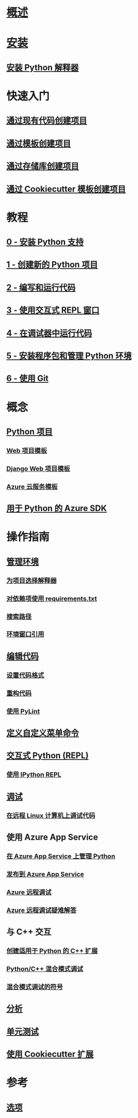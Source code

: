 # [概述](overview-of-python-tools-for-visual-studio.md)
# [安装](installing-python-support-in-visual-studio.md)
## [安装 Python 解释器](installing-python-interpreters.md)
# 快速入门
## [通过现有代码创建项目](quickstart-01-project-from-existing.md)
## [通过模板创建项目](quickstart-02-python-in-visual-studio-project-from-template.md)
## [通过存储库创建项目](quickstart-03-python-in-visual-studio-project-from-repository.md)
## [通过 Cookiecutter 模板创建项目](quickstart-04-python-in-visual-studio-project-from-cookiecutter.md)
# 教程
## [0 - 安装 Python 支持](tutorial-working-with-python-in-visual-studio-step-00-installation.md)
## [1 - 创建新的 Python 项目](tutorial-working-with-python-in-visual-studio-step-01-create-project.md)
## [2 - 编写和运行代码](tutorial-working-with-python-in-visual-studio-step-02-writing-code.md)
## [3 - 使用交互式 REPL 窗口](tutorial-working-with-python-in-visual-studio-step-03-interactive-repl.md)
## [4 - 在调试器中运行代码](tutorial-working-with-python-in-visual-studio-step-04-debugging.md)
## [5 - 安装程序包和管理 Python 环境](tutorial-working-with-python-in-visual-studio-step-05-installing-packages.md)
## [6 - 使用 Git](tutorial-working-with-python-in-visual-studio-step-06-working-with-git.md)
# 概念
## [Python 项目](managing-python-projects-in-visual-studio.md)
### [Web 项目模板](python-web-application-project-templates.md)
### [Django Web 项目模板](python-django-web-application-project-template.md)
### [Azure 云服务模板](python-azure-cloud-service-project-template.md)
## [用于 Python 的 Azure SDK](azure-sdk-for-python.md)
# 操作指南
## [管理环境](managing-python-environments-in-visual-studio.md)
### [为项目选择解释器](selecting-a-python-environment-for-a-project.md)
### [对依赖项使用 requirements.txt](managing-required-packages-with-requirements-txt.md)
### [搜索路径](search-paths.md)
### [环境窗口引用](python-environments-window-tab-reference.md)
## [编辑代码](editing-python-code-in-visual-studio.md)
### [设置代码格式](formatting-python-code.md)
### [重构代码](refactoring-python-code.md)
### [使用 PyLint](linting-python-code.md)
## [定义自定义菜单命令](defining-custom-python-project-commands.md)
## [交互式 Python (REPL)](python-interactive-repl-in-visual-studio.md)
### [使用 IPython REPL](interactive-repl-ipython.md)
## [调试](debugging-python-in-visual-studio.md)
### [在远程 Linux 计算机上调试代码](debugging-python-code-on-remote-linux-machines.md)
## 使用 Azure App Service
### [在 Azure App Service 上管理 Python](managing-python-on-azure-app-service.md)
### [发布到 Azure App Service](publishing-python-web-applications-to-azure-from-visual-studio.md)
### [Azure 远程调试](debugging-remote-python-code-on-azure.md)
### [Azure 远程调试疑难解答](debugging-remote-python-code-on-azure-troubleshooting.md)
## 与 C++ 交互
### [创建适用于 Python 的 C++ 扩展](working-with-c-cpp-python-in-visual-studio.md)
### [Python/C++ 混合模式调试](debugging-mixed-mode-c-cpp-python-in-visual-studio.md)
### [混合模式调试的符号](debugging-symbols-for-mixed-mode-c-cpp-python.md)
## [分析](profiling-python-code-in-visual-studio.md)
## [单元测试](unit-testing-python-in-visual-studio.md)
## [使用 Cookiecutter 扩展](using-python-cookiecutter-templates.md)
# 参考
## [选项](python-support-options-and-settings-in-visual-studio.md)
